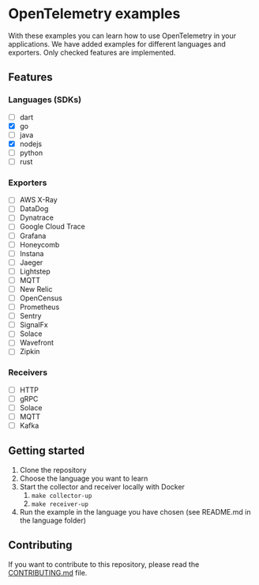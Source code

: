 # OpenTelemetry examples

With these examples you can learn how to use OpenTelemetry in your applications. We have added examples for different languages and exporters.
Only checked features are implemented.

## Features

### Languages (SDKs)

- [ ] dart
- [x] go
- [ ] java
- [x] nodejs
- [ ] python
- [ ] rust

### Exporters

- [ ] AWS X-Ray
- [ ] DataDog
- [ ] Dynatrace
- [ ] Google Cloud Trace
- [ ] Grafana
- [ ] Honeycomb
- [ ] Instana
- [ ] Jaeger
- [ ] Lightstep
- [ ] MQTT
- [ ] New Relic
- [ ] OpenCensus
- [ ] Prometheus
- [ ] Sentry
- [ ] SignalFx
- [ ] Solace
- [ ] Wavefront
- [ ] Zipkin

### Receivers

- [ ] HTTP
- [ ] gRPC
- [ ] Solace
- [ ] MQTT
- [ ] Kafka

## Getting started

1. Clone the repository
2. Choose the language you want to learn
3. Start the collector and receiver locally with Docker
    1. `make collector-up`
    2. `make receiver-up`
4. Run the example in the language you have chosen (see README.md in the language folder)

## Contributing

If you want to contribute to this repository, please read the [CONTRIBUTING.md](CONTRIBUTING.md) file.

